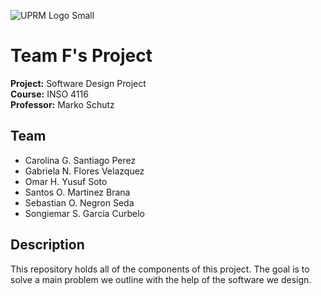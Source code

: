 ![UPRM Logo Small](https://user-images.githubusercontent.com/60373473/75589685-d0ca6f80-5a51-11ea-84c5-1aa89821bf4a.png)
# Team F's Project
**Project:** Software Design Project<br/>
**Course:** INSO 4116 <br/>
**Professor:** Marko Schutz

## Team
- Carolina G. Santiago Perez
- Gabriela N. Flores Velazquez
- Omar H. Yusuf Soto
- Santos O. Martinez Brana
- Sebastian O. Negron Seda
- Songiemar S. Garcia Curbelo

## Description
This repository holds all of the components of this project. The goal is to solve a main problem we outline with the help of the software we design.